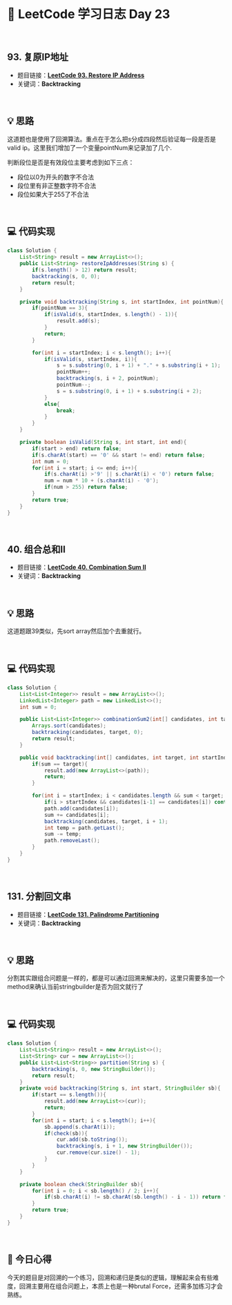 # 📝 LeetCode 学习日志 Day 23

<br>

## 93. 复原IP地址 
- 题目链接：[**LeetCode 93. Restore IP Address**](https://leetcode.com/problems/restore-ip-addresses/)
- 关键词：**Backtracking**  

<br>

## 💡 思路
这道题也是使用了回溯算法。重点在于怎么把s分成四段然后验证每一段是否是valid ip。这里我们增加了一个变量pointNum来记录加了几个.

判断段位是否是有效段位主要考虑到如下三点：

 - 段位以0为开头的数字不合法
 - 段位里有非正整数字符不合法
 - 段位如果大于255了不合法


<br>

## 💻 代码实现
```java
class Solution {
    List<String> result = new ArrayList<>();
    public List<String> restoreIpAddresses(String s) {
        if(s.length() > 12) return result;
        backtracking(s, 0, 0);
        return result;
    }

    private void backtracking(String s, int startIndex, int pointNum){
        if(pointNum == 3){
            if(isValid(s, startIndex, s.length() - 1)){
                result.add(s);
            }
            return;
        }

        for(int i = startIndex; i < s.length(); i++){
            if(isValid(s, startIndex, i)){
                s = s.substring(0, i + 1) + "." + s.substring(i + 1);
                pointNum++;
                backtracking(s, i + 2, pointNum);
                pointNum--;
                s = s.substring(0, i + 1) + s.substring(i + 2);
            }
            else{
                break;
            }
        }
    }

    private boolean isValid(String s, int start, int end){
        if(start > end) return false;
        if(s.charAt(start) == '0' && start != end) return false;
        int num = 0;
        for(int i = start; i <= end; i++){
            if(s.charAt(i) >'9' || s.charAt(i) < '0') return false;
            num = num * 10 + (s.charAt(i) - '0');
            if(num > 255) return false;
        }
        return true;
    }
}
```

<br>

## 40. 组合总和II
- 题目链接：[**LeetCode 40. Combination Sum II**](https://leetcode.com/problems/combination-sum-ii/)
- 关键词：**Backtracking**

<br>

## 💡 思路
这道题跟39类似，先sort array然后加个去重就行。


<br>

## 💻 代码实现
```java
class Solution {
    List<List<Integer>> result = new ArrayList<>();
    LinkedList<Integer> path = new LinkedList<>();
    int sum = 0;

    public List<List<Integer>> combinationSum2(int[] candidates, int target) {
        Arrays.sort(candidates);
        backtracking(candidates, target, 0);
        return result;
    }

    public void backtracking(int[] candidates, int target, int startIndex){
        if(sum == target){
            result.add(new ArrayList<>(path));
            return;
        }

        for(int i = startIndex; i < candidates.length && sum < target; i++){
            if(i > startIndex && candidates[i-1] == candidates[i]) continue;
            path.add(candidates[i]);
            sum += candidates[i];
            backtracking(candidates, target, i + 1);
            int temp = path.getLast();
            sum -= temp;
            path.removeLast();
        }
    }
}
```

<br>

## 131. 分割回文串
- 题目链接：[**LeetCode 131. Palindrome Partitioning**](https://leetcode.com/problems/palindrome-partitioning/)
- 关键词：**Backtracking**

<br>

## 💡 思路
分割其实跟组合问题是一样的，都是可以通过回溯来解决的，这里只需要多加一个method来确认当前stringbuilder是否为回文就行了

<br>

## 💻 代码实现
```java
class Solution {
    List<List<String>> result = new ArrayList<>();
    List<String> cur = new ArrayList<>();
    public List<List<String>> partition(String s) {
        backtracking(s, 0, new StringBuilder());
        return result;
    }
    private void backtracking(String s, int start, StringBuilder sb){
        if(start == s.length()){
            result.add(new ArrayList<>(cur));
            return;
        }
        for(int i = start; i < s.length(); i++){
            sb.append(s.charAt(i));
            if(check(sb)){
                cur.add(sb.toString());
                backtracking(s, i + 1, new StringBuilder());
                cur.remove(cur.size() - 1);
            }
        }
    }

    private boolean check(StringBuilder sb){
        for(int i = 0; i < sb.length() / 2; i++){
            if(sb.charAt(i) != sb.charAt(sb.length() - i - 1)) return false;
        }
        return true;
    }
}
```

<br>

## 📝 今日心得
今天的题目是对回溯的一个练习，回溯和递归是类似的逻辑，理解起来会有些难度，回溯主要用在组合问题上，本质上也是一种brutal Force，还需多加练习才会熟练。